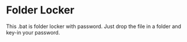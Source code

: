 # Folder Locker
This .bat is folder locker with password. Just drop the file in a folder and key-in your password. 
